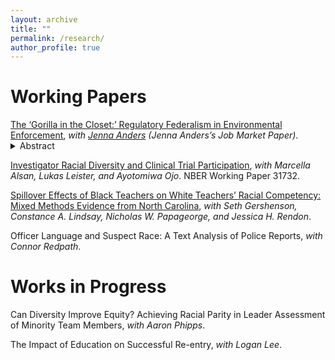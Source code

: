 ```yaml
---
layout: archive
title: ""
permalink: /research/
author_profile: true
---
```


Working Papers
======

<div class="project">
<a href="http://jenna-anders.github.io/files/ac_epa.pdf">The ‘Gorilla in the Closet:’ Regulatory Federalism in Environmental Enforcement</a>, <em>with <a href="http://www.jennaanders.com/">Jenna Anders</a> (Jenna Anders’s Job Market Paper)</em>. 
<details class="abstract">
 <summary>Abstract</summary>
 Will be posted November 2023.
</details>
</div>

[Investigator Racial Diversity and Clinical Trial Participation](https://www.nber.org/papers/w31732), *with Marcella Alsan, Lukas Leister, and Ayotomiwa Ojo*. NBER Working Paper 31732.

[Spillover Effects of Black Teachers on White Teachers’ Racial Competency: Mixed Methods Evidence from North Carolina](https://docs.iza.org/dp16258.pdf), *with Seth Gershenson, Constance A. Lindsay, Nicholas W. Papageorge, and Jessica H. Rendon*.

Officer Language and Suspect Race: A Text Analysis of Police Reports, *with Connor Redpath*.

Works in Progress
======

Can Diversity Improve Equity? Achieving Racial Parity in Leader Assessment of Minority Team Members, *with Aaron Phipps*.

The Impact of Education on Successful Re-entry, *with Logan Lee*.
